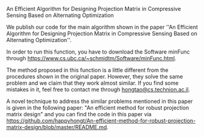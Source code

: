 An Efficient Algorithm for Designing Projection Matrix in Compressive Sensing Based on Alternating Optimization

We publish our code for the main algorithm shown in the paper ''An Efficient Algorithm for Designing Projection Matrix in Compressive Sensing Based on Alternating Optimization''. 

In order to run this function, you have to download the Software minFunc through https://www.cs.ubc.ca/~schmidtm/Software/minFunc.html.

The method proposed in this function is a little different from the procedures shown in the original paper. However, they solve the same problem and we claim that they work almost similar. If you find some mistakes in it, feel free to contact me through hongtao@cs.technion.ac.il.

A novel technique to address the similar problems mentioned in this paper is given in the following paper:
"An efficient method for robust projection matrix design" and you can find the code in this paper via https://github.com/happyhongt/An-efficient-method-for-robust-projection-matrix-design/blob/master/README.md.


